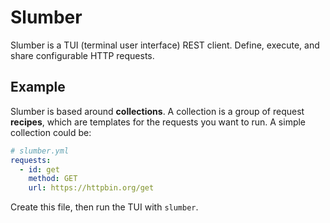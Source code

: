 # Slumber

Slumber is a TUI (terminal user interface) REST client. Define, execute, and share configurable HTTP requests.

## Example

Slumber is based around **collections**. A collection is a group of request **recipes**, which are templates for the requests you want to run. A simple collection could be:

```yaml
# slumber.yml
requests:
  - id: get
    method: GET
    url: https://httpbin.org/get
```

Create this file, then run the TUI with `slumber`.
